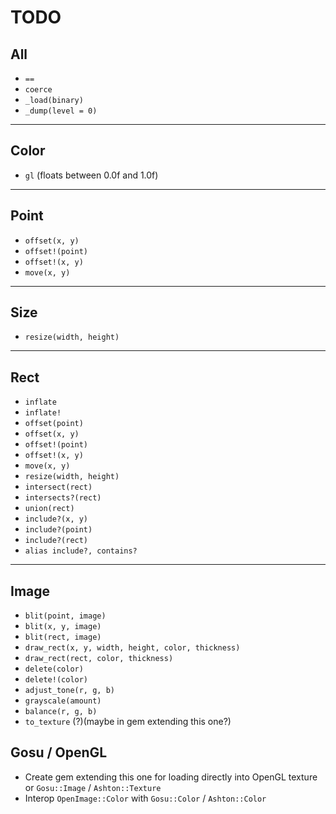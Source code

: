 # TODO

## All

* `==`
* `coerce`
* `_load(binary)`
* `_dump(level = 0)`

___

## Color

* `gl` (floats between 0.0f and 1.0f)

___

## Point

* `offset(x, y)`
* `offset!(point)`
* `offset!(x, y)`
* `move(x, y)`

___

## Size

* `resize(width, height)`

___

## Rect

* `inflate`
* `inflate!`
* `offset(point)`
* `offset(x, y)`
* `offset!(point)`
* `offset!(x, y)`
* `move(x, y)`
* `resize(width, height)`
* `intersect(rect)`
* `intersects?(rect)`
* `union(rect)`
* `include?(x, y)`
* `include?(point)`
* `include?(rect)`
* `alias include?, contains?`

___

## Image

* `blit(point, image)`
* `blit(x, y, image)`
* `blit(rect, image)`
* `draw_rect(x, y, width, height, color, thickness)`
* `draw_rect(rect, color, thickness)`
* `delete(color)`
* `delete!(color)`
* `adjust_tone(r, g, b)`
* `grayscale(amount)`
* `balance(r, g, b)`
* `to_texture` (?)(maybe in gem extending this one?)

## Gosu / OpenGL

* Create gem extending this one for loading directly into OpenGL texture or `Gosu::Image` / `Ashton::Texture`
* Interop `OpenImage::Color` with `Gosu::Color` / `Ashton::Color`
